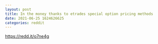 ```yaml
--- 
layout: post 
title: In the money thanks to etrades special option pricing methods 
date: 2021-06-25 1624626625 
categories: reddit 
--- 
```

https://redd.it/o7ne4g
